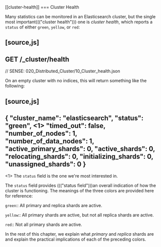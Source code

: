 [[cluster-health]]
=== Cluster Health

Many statistics can be monitored in an Elasticsearch cluster,
but the single most important((("cluster health"))) one is _cluster health_, which reports a
`status` of either `green`, `yellow`, or `red`:

[source,js]
--------------------------------------------------
GET /_cluster/health
--------------------------------------------------
// SENSE: 020_Distributed_Cluster/10_Cluster_health.json

On an empty cluster with no indices, this will return something like the following:

[source,js]
--------------------------------------------------
{
   "cluster_name":          "elasticsearch",
   "status":                "green", <1>
   "timed_out":             false,
   "number_of_nodes":       1,
   "number_of_data_nodes":  1,
   "active_primary_shards": 0,
   "active_shards":         0,
   "relocating_shards":     0,
   "initializing_shards":   0,
   "unassigned_shards":     0
}
--------------------------------------------------
<1> The `status` field is the one we're most interested in.

The `status` field provides ((("status field")))an overall indication of how the cluster is
functioning. The meanings of the three colors are provided here for reference:

`green`::
   All primary and replica shards are active.

 `yellow`::
   All primary shards are active, but not all replica shards are active.

 `red`::
   Not all primary shards are active.

In the rest of this chapter, we explain what _primary_ and _replica_ shards are
and explain the practical implications of each of the preceding colors.
